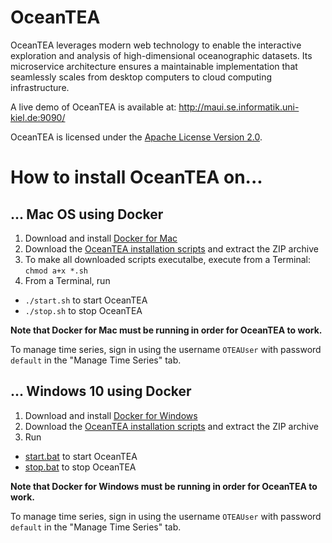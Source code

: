 # OceanTEA

OceanTEA leverages modern web technology to enable the interactive exploration and analysis of high-dimensional oceanographic datasets. Its microservice architecture ensures a maintainable implementation that seamlessly scales from desktop computers to cloud computing infrastructure. 

A live demo of OceanTEA is available at: <http://maui.se.informatik.uni-kiel.de:9090/>

OceanTEA is licensed under the [Apache License Version 2.0](https://www.apache.org/licenses/LICENSE-2.0).

# How to install OceanTEA on...

## ... Mac OS using Docker

1. Download and install [Docker for Mac](https://docs.docker.com/docker-for-mac/)
2. Download the [OceanTEA installation scripts](https://github.com/a-johanson/oceantea/raw/master/scripts/oceantea_docker_mac.zip) and extract the ZIP archive
3. To make all downloaded scripts executalbe, execute from a Terminal: `chmod a+x *.sh`
4. From a Terminal, run
  * `./start.sh` to start OceanTEA
  * `./stop.sh` to stop OceanTEA

**Note that Docker for Mac must be running in order for OceanTEA to work.**

To manage time series, sign in using the username `OTEAUser` with password `default` in the "Manage Time Series" tab.

## ... Windows 10 using Docker

1. Download and install [Docker for Windows](https://docs.docker.com/docker-for-windows/)
2. Download the [OceanTEA installation scripts](https://github.com/a-johanson/oceantea/raw/master/scripts/oceantea_docker_windows.zip) and extract the ZIP archive
3. Run
  * [start.bat](https://github.com/a-johanson/oceantea-build/blob/master/docker/windows/start.bat) to start OceanTEA
  * [stop.bat](https://github.com/a-johanson/oceantea-build/blob/master/docker/windows/stop.bat) to stop OceanTEA

**Note that Docker for Windows must be running in order for OceanTEA to work.**

To manage time series, sign in using the username `OTEAUser` with password `default` in the "Manage Time Series" tab.
